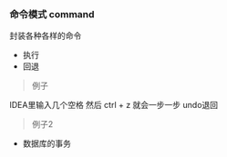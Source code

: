 ### 命令模式 command

封装各种各样的命令

- 执行
- 回退

> 例子

IDEA里输入几个空格 然后 ctrl + z 就会一步一步 undo退回

> 例子2

- 数据库的事务